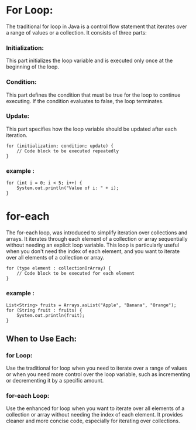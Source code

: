 # For Loop:
The traditional for loop in Java is a control flow statement that iterates over a range of values or a collection. It consists of three parts:

### Initialization: 
This part initializes the loop variable and is executed only once at the beginning of the loop.
### Condition: 
This part defines the condition that must be true for the loop to continue executing. If the condition evaluates to false, the loop terminates.
### Update: 
This part specifies how the loop variable should be updated after each iteration.

```
for (initialization; condition; update) {
    // Code block to be executed repeatedly
}
```
### example : 
```
for (int i = 0; i < 5; i++) {
    System.out.println("Value of i: " + i);
}
```

# for-each
The for-each loop, was introduced to simplify iteration over collections and arrays. It iterates through each element of a collection or array sequentially without needing an explicit loop variable. This loop is particularly useful when you don't need the index of each element, and you want to iterate over all elements of a collection or array.
```
for (type element : collectionOrArray) {
    // Code block to be executed for each element
}
```
### example : 
```
List<String> fruits = Arrays.asList("Apple", "Banana", "Orange");
for (String fruit : fruits) {
    System.out.println(fruit);
}
```
## When to Use Each:
### for Loop: 
Use the traditional for loop when you need to iterate over a range of values or when you need more control over the loop variable, such as incrementing or decrementing it by a specific amount.
### for-each Loop: 
Use the enhanced for loop when you want to iterate over all elements of a collection or array without needing the index of each element. It provides cleaner and more concise code, especially for iterating over collections.